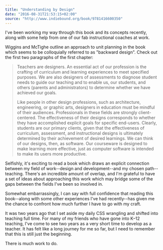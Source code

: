 ```yaml
---
title: "Understanding by Design"
date: "2016-08-31T21:53:15+02:00"
source: "http://www.indiebound.org/book/9781416600350"
---
```


I've been working my way through this book and its concepts recently, along with some help from one of our fab instructional coaches at work.

Wiggins and McTighe outline an approach to unit planning in the book which seems to be colloquially referred to as "backward design". Check out the first two paragraphs of the first chapter:

> Teachers are designers. An essential act of our profession is the crafting of curriculum and learning experiences to meet specified purposes. We are also designers of assessments to diagnose student needs to guide our teaching and to enable us, our students, and others (parents and administrators) to determine whether we have achieved our goals.
>
> Like people in other design professions, such as architecture, engineering, or graphic arts, designers in education must be mindful of their audiences. Professionals in these fields are strongly client-centered. The effectiveness of their designs corresponds to whether they have accomplished explicit goals for specific end-users. Clearly, students are our primary clients, given that the effectiveness of curriculum, assessment, and instructional designs is ultimately determined by their achievement of desired learnings. We can think of our designs, then, as software. Our courseware is designed to make learning more effective, just as computer software is intended to make its users more productive.

Selfishly, it's exciting to read a book which draws an explicit connection between my field of work--design and development--and my chosen path--teaching. There's an incredible amount of overlap, and I'm grateful to have a set of ideas about approaching this work which may bridge some of the gaps between the fields I've been so involved in.

Somewhat embarrassingly, I can say with full confidence that reading this book--along with some other experiences I've had recently--has given me the chance to confront how much further I have to go with my craft.

It was two years ago that I set aside my daily CSS wrangling and shifted into teaching full time. For many of my friends who have gone into K–12 teaching, I've come to see two years as a very short time to develop as a teacher. It has felt like a long journey for me so far, but I need to remember that this is still just the beginning.

There is much work to do.
